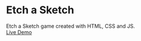 # Etch a Sketch

Etch a Sketch game created with HTML, CSS and JS.  
[Live Demo](https://rehhha.github.io/etch-a-sketch/)
